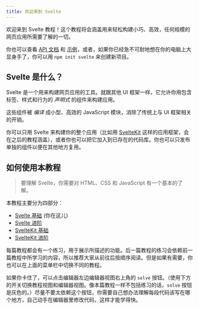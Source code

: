 ```yaml
---
title: 欢迎来到 Svelte
---
```


欢迎来到 Svelte 教程！这个教程将会涵盖用来轻松构建小巧、高效，任何规模的网页应用所需要了解的一切。

你也可以查看 [API 文档](https://svelte.dev/docs) 和 [示例](https://svelte.dev/examples)，或者，如果你已经急不可耐地想在你的电脑上大显身手了，你可以用 `npm init svelte` 来创建新项目。

## Svelte 是什么？

Svelte 是一个用来构建网页应用的工具。就跟其他 UI 框架一样，它允许你用包含标签、样式和行为的 _声明式_ 的组件来构建应用。

这些组件被 _编译_ 成小型、高效的 JavaScript 模块，消除了传统上与 UI 框架相关的开销。

你可以只用 Svelte 来构建你的整个应用（比如用 [SvelteKit](https://kit.svelte.dev) 这样的应用框架，会在之后的教程涵盖），或者你也可以把它加入到已存在的代码库。你也可以只发布单独的组件以便在其他地方复用。

## 如何使用本教程

> 要理解 Svelte，你需要对 HTML、CSS 和 JavaScript 有一个基本的了解。

本教程主要分为四部分：

- [Svelte 基础](/tutorial/welcome-to-svelte) (你在这儿)
- [Svelte 进阶](/tutorial/tweens)
- [SvelteKit 基础](/tutorial/introducing-sveltekit)
- [SvelteKit 进阶](/tutorial/optional-params)

每篇教程都会有一个练习，用于展示所描述的功能。后一篇教程的练习会依赖前一篇教程中所学习的内容，所以推荐大家从前往后按顺序阅读。但是如果有需要，你也可以在上面的菜单栏中切换不同的教程。

如果你卡住了，可以点击<span class="desktop">编辑器左边</span><span class="mobile">编辑器视图右上角</span>的 `solve` 按钮。（<span class="mobile">使用下方的开关切换教程视图和编辑器视图。</span>像本篇教程一样不包括练习的话，`solve` 按钮是灰色的。）尽量不要太依赖这个按钮，你需要自己想办法理解每段代码该写在哪个地方，自己动手在编辑器里修改代码，这样才能学得快。
